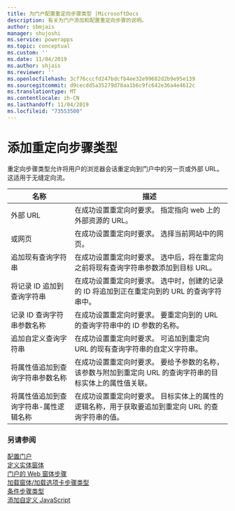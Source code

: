 ```yaml
---
title: 为门户配置重定向步骤类型 |MicrosoftDocs
description: 有关为门户添加和配置重定向步骤的说明。
author: sbmjais
manager: shujoshi
ms.service: powerapps
ms.topic: conceptual
ms.custom: ''
ms.date: 11/04/2019
ms.author: shjais
ms.reviewer: ''
ms.openlocfilehash: 3cf76cccfd247bdcfb4ee32e99682d2b9e95e139
ms.sourcegitcommit: d9cecdd5a35279d78aa1b6c9fc642e36a4e4612c
ms.translationtype: MT
ms.contentlocale: zh-CN
ms.lasthandoff: 11/04/2019
ms.locfileid: "73553500"
---
```

# <a name="add-a-redirect-step-type"></a>添加重定向步骤类型

重定向步骤类型允许将用户的浏览器会话重定向到门户中的另一页或外部 URL。 这适用于无缝定向流。

| 名称                                                            | 描述                                                                                                                                                                                  |
|-----------------------------------------------------------------|----------------------------------------------------------------------------------------------------------------------------------------------------------------------------------------------|
| 外部 URL                                                    | 在成功设置重定向时要求。 指定指向 web 上的外部资源的 URL。                                                                                                       |
| 或网页                                                     | 在成功设置重定向时要求。 选择当前网站中的网页。                                                                                                             |
| 追加现有查询字符串                                    | 在成功设置重定向时要求。 选中后，将在重定向之前将现有查询字符串参数添加到目标 URL。                                                 |
| 将记录 ID 追加到查询字符串                                | 在成功设置重定向时要求。 选中时，创建的记录的 ID 将追加到正在重定向到的 URL 的查询字符串中。                                               |
| 记录 ID 查询字符串参数名称                           | 在成功设置重定向时要求。 要重定向到的 URL 的查询字符串中的 ID 参数的名称。                                                                        |
| 追加自定义查询字符串                                      | 在成功设置重定向时要求。 可追加到重定向 URL 的现有查询字符串的自定义字符串。                                                                  |
| 将属性值追加到查询字符串参数名称         | 在成功设置重定向时要求。 要给予参数的名称，该参数与附加到重定向 URL 的查询字符串的目标实体上的属性值关联。 |
| 将属性值追加到查询字符串-属性逻辑名称 | 在成功设置重定向时要求。 目标实体上的属性的逻辑名称，用于获取要追加到重定向 URL 的查询字符串的值。                            |

### <a name="see-also"></a>另请参阅

[配置门户](configure-portal.md)  
[定义实体窗体](entity-forms.md)  
[门户的 Web 窗体步骤](web-form-steps.md)  
[加载窗体/加载选项卡步骤类型](load-form-step.md)  
[条件步骤类型](add-conditional-step.md)  
[添加自定义 JavaScript](add-custom-javascript.md)  

